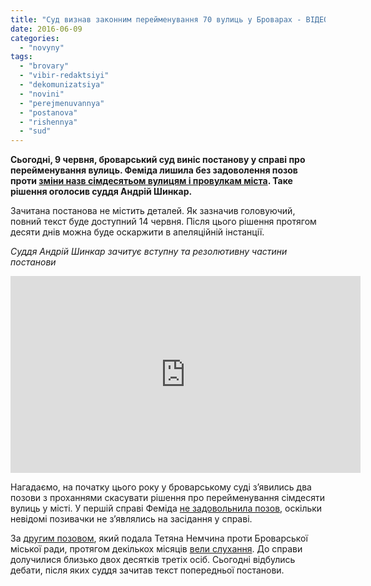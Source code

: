 ```yaml
---
title: "Суд визнав законним перейменування 70 вулиць у Броварах - ВІДЕО"
date: 2016-06-09
categories: 
  - "novyny"
tags: 
  - "brovary"
  - "vibir-redaktsiyi"
  - "dekomunizatsiya"
  - "novini"
  - "perejmenuvannya"
  - "postanova"
  - "rishennya"
  - "sud"
---
```


**Сьогодні, 9 червня, броварський суд виніс постанову у справі про перейменування вулиць. Феміда лишила без задоволення позов проти [зміни назв сімдесятьом вулицям і провулкам міста](https://mpz.brovary.org/u-brovarah-z-yavylys-vulytsi-na-chest-stepana-bandery-nebesnoyi-sotni-ta-geroyiv-ato/). Таке рішення оголосив суддя Андрій Шинкар.**

Зачитана постанова не містить деталей. Як зазначив головуючий, повний текст буде доступний 14 червня. Після цього рішення протягом десяти днів можна буде оскаржити в апеляційній інстанції.

_Суддя Андрій Шинкар зачитує вступну та резолютивну частини постанови_

<iframe src="https://www.youtube.com/embed/y57TABh7-D4" width="560" height="315" frameborder="0" allowfullscreen="allowfullscreen"></iframe>

Нагадаємо, на початку цього року у броварському суді з’явились два позови з проханнями скасувати рішення про перейменування сімдесяти вулиць у місті. У першій справі Феміда [не задовольнила позов](https://mpz.brovary.org/rishennya-sudu-po-perejmenuvannyu-zalyshyty-spravu-bez-rozglyadu/), оскільки невідомі позивачки не з’являлись на засідання у справі.

За [другим позовом](https://mpz.brovary.org/za-i-proty-perejmenuvannya-brovarskyh-vulyts-rozpochalysya-sudovi-bataliyi/), який подала Тетяна Немчина проти Броварської міської ради, протягом декількох місяців [вели слухання](https://mpz.brovary.org/sud-shhodo-perejmenuvannya-vulyts-brovariv-na-zavershalnomu-etapi-debaty-pryznachyly-na-1-chervnya/). До справи долучилися близько двох десятків третіх осіб. Сьогодні відбулись дебати, після яких суддя зачитав текст попередньої постанови.
